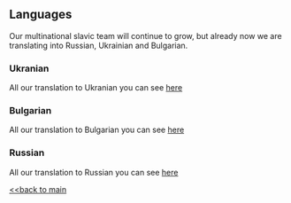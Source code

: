 <!-- Languages -->
## Languages

Our multinational slavic team will continue to grow, but already now we are translating into Russian, Ukrainian and Bulgarian.

### Ukranian
All our translation to Ukranian you can see [here](https://github.com/nq4-net/entrance/blob/main/languages/ukranian.md)

### Bulgarian
All our translation to Bulgarian you can see [here](https://github.com/nq4-net/entrance/blob/main/languages/bulgarian.md)

### Russian
All our translation to Russian you can see [here](https://github.com/nq4-net/entrance/blob/main/languages/russian.md)


[<<back to main](https://github.com/nq4-net/entrance)